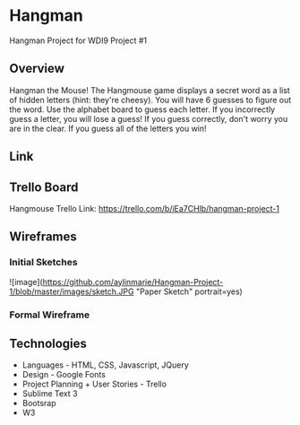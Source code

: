 # Hangman
Hangman Project for WDI9 Project #1

## Overview
Hangman the Mouse! The Hangmouse game displays a secret word as a list of hidden letters (hint: they're cheesy). You will have 6 guesses to figure out the word. Use the alphabet board to guess each letter. If you incorrectly guess a letter, you will lose a guess! If you guess correctly, don't worry you are in the clear. If you guess all of the letters you win!

## Link

## Trello Board
Hangmouse Trello Link: https://trello.com/b/iEa7CHlb/hangman-project-1

## Wireframes
### Initial Sketches
![image](https://github.com/aylinmarie/Hangman-Project-1/blob/master/images/sketch.JPG "Paper Sketch" portrait=yes)

### Formal Wireframe


## Technologies 
* Languages - HTML, CSS, Javascript, JQuery
* Design - Google Fonts
* Project Planning + User Stories - Trello
* Sublime Text 3
* Bootsrap
* W3 



